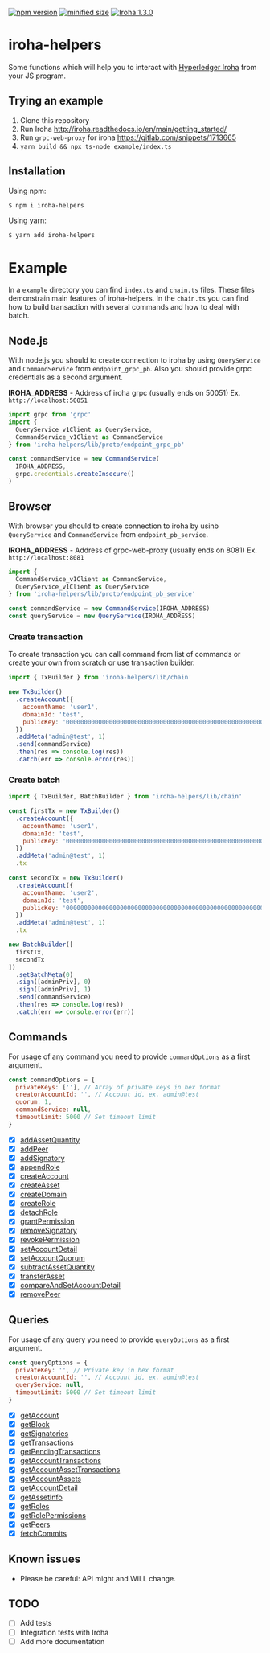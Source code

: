 
[![npm version](https://img.shields.io/npm/v/iroha-helpers.svg)](https://www.npmjs.com/package/iroha-helpers)
[![minified size](https://badgen.net/bundlephobia/min/iroha-helpers)](https://badgen.net/bundlephobia/min/iroha-helpers)
[![Iroha 1.3.0](https://img.shields.io/badge/Iroha-1.3.0-green)](https://github.com/hyperledger/iroha/tree/1.3.0)

# iroha-helpers

Some functions which will help you to interact with [Hyperledger Iroha](https://github.com/hyperledger/iroha) from your JS program.

## Trying an example

 1. Clone this repository
 2. Run Iroha http://iroha.readthedocs.io/en/main/getting_started/
 3. Run `grpc-web-proxy` for iroha https://gitlab.com/snippets/1713665
 4. `yarn build && npx ts-node example/index.ts`

## Installation
Using npm:
``` bash
$ npm i iroha-helpers
```
Using yarn:
``` bash
$ yarn add iroha-helpers
```

# Example
In a `example` directory you can find `index.ts` and `chain.ts` files. These files demonstrain main features of iroha-helpers. In the `chain.ts` you can find how to build transaction with several commands and how to deal with batch. 

## Node.js
With node.js you should to create connection to iroha by using `QueryService` and `CommandService` from `endpoint_grpc_pb`. Also you should provide grpc credentials as a second argument.

**IROHA_ADDRESS** - Address of iroha grpc (usually ends on 50051) Ex. `http://localhost:50051`

``` javascript
import grpc from 'grpc'
import {
  QueryService_v1Client as QueryService,
  CommandService_v1Client as CommandService
} from 'iroha-helpers/lib/proto/endpoint_grpc_pb'

const commandService = new CommandService(
  IROHA_ADDRESS,
  grpc.credentials.createInsecure()
)
```

## Browser
With browser you should to create connection to iroha by usinb `QueryService` and `CommandService` from `endpoint_pb_service`.

**IROHA_ADDRESS** - Address of grpc-web-proxy (usually ends on 8081) Ex. `http://localhost:8081`

```javascript
import {
  CommandService_v1Client as CommandService,
  QueryService_v1Client as QueryService
} from 'iroha-helpers/lib/proto/endpoint_pb_service'

const commandService = new CommandService(IROHA_ADDRESS)
const queryService = new QueryService(IROHA_ADDRESS)
```

### Create transaction
To create transaction you can call command from list of commands or create your own from scratch or use transaction builder.

``` javascript
import { TxBuilder } from 'iroha-helpers/lib/chain'

new TxBuilder()
  .createAccount({
    accountName: 'user1',
    domainId: 'test',
    publicKey: '0000000000000000000000000000000000000000000000000000000000000000'
  })
  .addMeta('admin@test', 1)
  .send(commandService)
  .then(res => console.log(res))
  .catch(err => console.error(res))
```

### Create batch
``` javascript
import { TxBuilder, BatchBuilder } from 'iroha-helpers/lib/chain'

const firstTx = new TxBuilder()
  .createAccount({
    accountName: 'user1',
    domainId: 'test',
    publicKey: '0000000000000000000000000000000000000000000000000000000000000000'
  })
  .addMeta('admin@test', 1)
  .tx

const secondTx = new TxBuilder()
  .createAccount({
    accountName: 'user2',
    domainId: 'test',
    publicKey: '0000000000000000000000000000000000000000000000000000000000000000'
  })
  .addMeta('admin@test', 1)
  .tx

new BatchBuilder([
  firstTx,
  secondTx
])
  .setBatchMeta(0)
  .sign([adminPriv], 0)
  .sign([adminPriv], 1)
  .send(commandService)
  .then(res => console.log(res))
  .catch(err => console.error(err))
```

## Commands
For usage of any command you need to provide `commandOptions` as a first argument.
``` javascript
const commandOptions = {
  privateKeys: [''], // Array of private keys in hex format
  creatorAccountId: '', // Account id, ex. admin@test
  quorum: 1,
  commandService: null,
  timeoutLimit: 5000 // Set timeout limit
}
```

- [x] [addAssetQuantity](https://iroha.readthedocs.io/en/main/develop/api/commands.html#add-asset-quantity)
- [x] [addPeer](https://iroha.readthedocs.io/en/main/develop/api/commands.html#add-peer)
- [x] [addSignatory](https://iroha.readthedocs.io/en/main/develop/api/commands.html#add-signatory)
- [x] [appendRole](https://iroha.readthedocs.io/en/main/develop/api/commands.html#append-role)
- [x] [createAccount](https://iroha.readthedocs.io/en/main/develop/api/commands.html#create-account)
- [x] [createAsset](https://iroha.readthedocs.io/en/main/develop/api/commands.html#create-asset)
- [x] [createDomain](https://iroha.readthedocs.io/en/main/develop/api/commands.html#create-domain)
- [x] [createRole](https://iroha.readthedocs.io/en/main/develop/api/commands.html#create-role)
- [x] [detachRole](https://iroha.readthedocs.io/en/main/develop/api/commands.html#detach-role)
- [x] [grantPermission](https://iroha.readthedocs.io/en/main/develop/api/commands.html#grant-permission)
- [x] [removeSignatory](https://iroha.readthedocs.io/en/main/develop/api/commands.html#remove-signatory)
- [x] [revokePermission](https://iroha.readthedocs.io/en/main/develop/api/commands.html#revoke-permission)
- [x] [setAccountDetail](https://iroha.readthedocs.io/en/main/develop/api/commands.html#set-account-detail)
- [x] [setAccountQuorum](https://iroha.readthedocs.io/en/main/develop/api/commands.html#set-account-quorum)
- [x] [subtractAssetQuantity](https://iroha.readthedocs.io/en/main/develop/api/commands.html#subtract-asset-quantity)
- [x] [transferAsset](https://iroha.readthedocs.io/en/main/develop/api/commands.html#transfer-asset)
- [x] [сompareAndSetAccountDetail](https://iroha.readthedocs.io/en/main/develop/api/commands.html#compare-and-set-account-detail)
- [x] [removePeer](https://iroha.readthedocs.io/en/main/develop/api/commands.html#remove-peer)

## Queries
For usage of any query you need to provide `queryOptions` as a first argument.
``` javascript
const queryOptions = {
  privateKey: '', // Private key in hex format
  creatorAccountId: '', // Account id, ex. admin@test
  queryService: null,
  timeoutLimit: 5000 // Set timeout limit
}
```

- [x] [getAccount](https://iroha.readthedocs.io/en/main/develop/api/queries.html#get-account)
- [x] [getBlock](https://iroha.readthedocs.io/en/main/develop/api/queries.html#get-block)
- [x] [getSignatories](https://iroha.readthedocs.io/en/main/develop/api/queries.html#get-signatories)
- [x] [getTransactions](https://iroha.readthedocs.io/en/main/develop/api/queries.html#get-transactions)
- [x] [getPendingTransactions](https://iroha.readthedocs.io/en/main/develop/api/queries.html#get-pending-transactions)
- [x] [getAccountTransactions](https://iroha.readthedocs.io/en/main/develop/api/queries.html#get-account-transactions)
- [x] [getAccountAssetTransactions](https://iroha.readthedocs.io/en/main/develop/api/queries.html#get-account-asset-transactions)
- [x] [getAccountAssets](https://iroha.readthedocs.io/en/main/develop/api/queries.html#get-account-assets)
- [x] [getAccountDetail](https://iroha.readthedocs.io/en/main/develop/api/queries.html#get-account-detail)
- [x] [getAssetInfo](https://iroha.readthedocs.io/en/main/develop/api/queries.html#get-asset-info)
- [x] [getRoles](https://iroha.readthedocs.io/en/main/develop/api/queries.html#get-roles)
- [x] [getRolePermissions](https://iroha.readthedocs.io/en/main/develop/api/queries.html#get-role-permissions)
- [x] [getPeers](https://iroha.readthedocs.io/en/main/develop/api/commands.html#remove-peer)
- [x] [fetchCommits](https://iroha.readthedocs.io/en/main/develop/api/queries.html#fetchcommits)

## Known issues
 - Please be careful: API might and WILL change.

## TODO
 - [ ] Add tests
 - [ ] Integration tests with Iroha
 - [ ] Add more documentation
